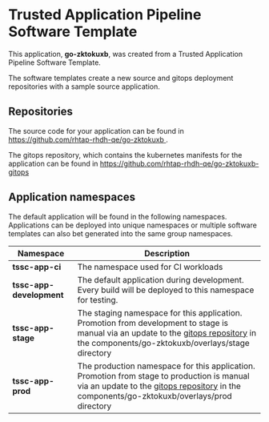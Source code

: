 # Trusted Application Pipeline Software Template

This application, **go-zktokuxb**, was created from a Trusted Application Pipeline Software Template.

The software templates create a new source and gitops deployment repositories with a sample source application. 

## Repositories

The source code for your application can be found in [https://github.com/rhtap-rhdh-qe/go-zktokuxb ](https://github.com/rhtap-rhdh-qe/go-zktokuxb ).
 
The gitops repository, which contains the kubernetes manifests for the application can be found in 
[https://github.com/rhtap-rhdh-qe/go-zktokuxb-gitops ](https://github.com/rhtap-rhdh-qe/go-zktokuxb-gitops ) 

## Application namespaces 

The default application will be found in the following namespaces. Applications can be deployed into unique namespaces or multiple software templates can also bet generated into the same group namespaces.  

|  Namespace   |  Description   |  
| -------- | -------- |
| **tssc-app-ci** | The namespace used for CI workloads |
| **tssc-app-development** | The default application during development. Every build will be deployed to this namespace for testing. |
| **tssc-app-stage** | The staging namespace for this application. Promotion from development to stage is manual via an update to the [gitops repository](https://github.com/rhtap-rhdh-qe/go-zktokuxb-gitops ) in the components/go-zktokuxb/overlays/stage directory |
| **tssc-app-prod** | The production namespace for this application. Promotion from stage to production is manual via an update to the [gitops repository](https://github.com/rhtap-rhdh-qe/go-zktokuxb-gitops ) in the components/go-zktokuxb/overlays/prod directory |